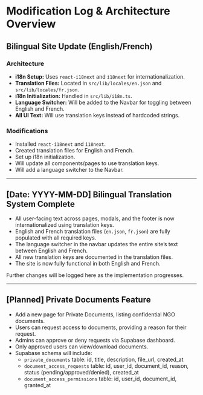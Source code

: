# Modification Log & Architecture Overview

## Bilingual Site Update (English/French)

### Architecture

- **i18n Setup:** Uses `react-i18next` and `i18next` for internationalization.
- **Translation Files:** Located in `src/lib/locales/en.json` and `src/lib/locales/fr.json`.
- **i18n Initialization:** Handled in `src/lib/i18n.ts`.
- **Language Switcher:** Will be added to the Navbar for toggling between English and French.
- **All UI Text:** Will use translation keys instead of hardcoded strings.

### Modifications

- Installed `react-i18next` and `i18next`.
- Created translation files for English and French.
- Set up i18n initialization.
- Will update all components/pages to use translation keys.
- Will add a language switcher to the Navbar.

---

## [Date: YYYY-MM-DD] Bilingual Translation System Complete

- All user-facing text across pages, modals, and the footer is now internationalized using translation keys.
- English and French translation files (`en.json`, `fr.json`) are fully populated with all required keys.
- The language switcher in the navbar updates the entire site’s text between English and French.
- All new translation keys are documented in the translation files.
- The site is now fully functional in both English and French.

Further changes will be logged here as the implementation progresses.

---

## [Planned] Private Documents Feature

- Add a new page for Private Documents, listing confidential NGO documents.
- Users can request access to documents, providing a reason for their request.
- Admins can approve or deny requests via Supabase dashboard.
- Only approved users can view/download documents.
- Supabase schema will include:
  - `private_documents` table: id, title, description, file_url, created_at
  - `document_access_requests` table: id, user_id, document_id, reason, status (pending/approved/denied), created_at
  - `document_access_permissions` table: id, user_id, document_id, granted_at
